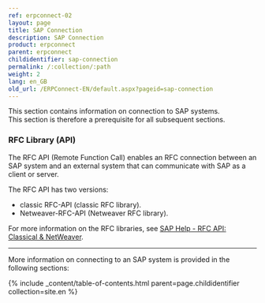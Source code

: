 ```yaml
---
ref: erpconnect-02
layout: page
title: SAP Connection
description: SAP Connection
product: erpconnect
parent: erpconnect
childidentifier: sap-connection
permalink: /:collection/:path
weight: 2
lang: en_GB
old_url: /ERPConnect-EN/default.aspx?pageid=sap-connection
---
```

This section contains information on connection to SAP systems.<br>
This section is therefore a prerequisite for all subsequent sections.

### RFC Library (API)
The RFC API (Remote Function Call) enables an RFC connection between an SAP system and an external system that can communicate with SAP as a client or server.

The RFC API has two versions:
- classic RFC-API (classic RFC library).
- Netweaver-RFC-API (Netweaver RFC library). 

For more information on the RFC libraries, see [SAP Help - RFC API: Classical & NetWeaver](https://help.sap.com/saphelp_nwpi71/helpdata/en/45/18e96cd26321a1e10000000a1553f6/frameset.htm).

****
More information on connecting to an SAP system is provided in the following sections:

{% include _content/table-of-contents.html parent=page.childidentifier collection=site.en %}
